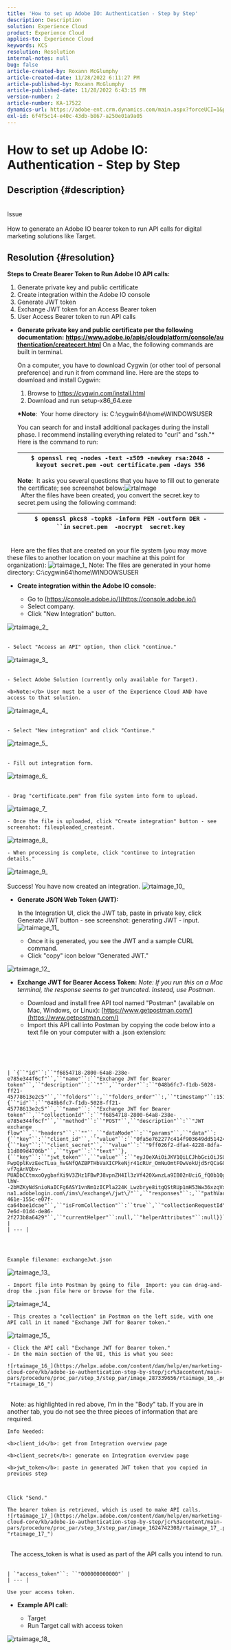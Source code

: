 ```yaml
---
title: 'How to set up Adobe IO: Authentication - Step by Step'
description: Description
solution: Experience Cloud
product: Experience Cloud
applies-to: Experience Cloud
keywords: KCS
resolution: Resolution
internal-notes: null
bug: false
article-created-by: Roxann McGlumphy
article-created-date: 11/28/2022 6:11:27 PM
article-published-by: Roxann McGlumphy
article-published-date: 11/28/2022 6:43:15 PM
version-number: 2
article-number: KA-17522
dynamics-url: https://adobe-ent.crm.dynamics.com/main.aspx?forceUCI=1&pagetype=entityrecord&etn=knowledgearticle&id=74b2e311-486f-ed11-9561-6045bd006079
exl-id: 6f4f5c14-e40c-43db-b867-a250e01a9a05
---
```

# How to set up Adobe IO: Authentication - Step by Step

## Description {#description}

<br>Issue<br><br>
How to generate an Adobe IO bearer token to run API calls for digital marketing solutions like Target.


## Resolution {#resolution}

<b>Steps to Create Bearer Token to Run Adobe IO API calls:</b>
1. Generate private key and public certificate
2. Create integration within the Adobe IO console
3. Generate JWT token
4. Exchange JWT token for an Access Bearer token
5. User Access Bearer token to run API calls




- <b>Generate private key and public certificate per the following documentation:</b> <b>https://www.adobe.io/apis/cloudplatform/console/authentication/createcert.html</b>
    On a Mac, the following commands are built in terminal. 

    On a computer, you have to download Cygwin (or other tool of personal preference) and run it from command line. Here are the steps to download and install Cygwin:

    1. Browse to https://cygwin.com/install.html
    2. Download and run setup-x86_64.exe

    <b>*Note</b>:  Your home directory  is: C:\cygwin64\home\WINDOWSUSER

    You can search for and install additional packages during the install phase. I recommend installing everything related to "curl" and "ssh."*
    Here is the command to run:


    | `$ openssl req -nodes -text -x509 -newkey rsa:2048 -keyout secret.pem -out certificate.pem -days 356` |
    | --- |



    
    <b>Note</b>:  It asks you several questions that you have to fill out to generate the certificate; see screenshot below:![rtaImage](https://helpx.adobe.com/content/dam/help/en/marketing-cloud-core/kb/adobe-io-authentication-step-by-step/jcr%3acontent/main-pars/procedure/proc_par/step_0/step_par/image/rtaImage.png "rtaImage")
<br>     After the files have been created, you convert the secret.key to secret.pem using the following command:


    | `$ openssl pkcs8 -topk8 -inform PEM -outform DER -``in` `secret.pem  -nocrypt  secret.key` |
    | --- |

<br>     Here are the files that are created on your file system (you may move these files to another location on your machine at this point for organization):
![rtaimage_1_](https://helpx.adobe.com/content/dam/help/en/marketing-cloud-core/kb/adobe-io-authentication-step-by-step/jcr%3acontent/main-pars/procedure/proc_par/step_0/step_par/image_747173003/rtaimage_1_.png "rtaimage_1_")    Note:
    The files are generated in your home directory: C:\cygwin64\home\WINDOWSUSER


- <b>Create integration within the Adobe IO console:</b>

    - Go to [https://console.adobe.io/](https://console.adobe.io/)
    - Select company.
    - Click "New Integration" button.

![rtaimage_2_](https://helpx.adobe.com/content/dam/help/en/marketing-cloud-core/kb/adobe-io-authentication-step-by-step/jcr%3acontent/main-pars/procedure/proc_par/step_1/step_par/image/rtaimage_2_.png "rtaimage_2_")<br>     

    - Select "Access an API" option, then click "continue."

![rtaimage_3_](https://helpx.adobe.com/content/dam/help/en/marketing-cloud-core/kb/adobe-io-authentication-step-by-step/jcr%3acontent/main-pars/procedure/proc_par/step_1/step_par/image_374011898/rtaimage_3_.png "rtaimage_3_")<br>     

    - Select Adobe Solution (currently only available for Target).

    <b>Note:</b> User must be a user of the Experience Cloud AND have access to that solution.
![rtaimage_4_](https://helpx.adobe.com/content/dam/help/en/marketing-cloud-core/kb/adobe-io-authentication-step-by-step/jcr%3acontent/main-pars/procedure/proc_par/step_1/step_par/image_1407429561/rtaimage_4_.png "rtaimage_4_")<br>     

    - Select "New integration" and click "Continue."

![rtaimage_5_](https://helpx.adobe.com/content/dam/help/en/marketing-cloud-core/kb/adobe-io-authentication-step-by-step/jcr%3acontent/main-pars/procedure/proc_par/step_1/step_par/image_1811594053/rtaimage_5_.png "rtaimage_5_")<br>     

    - Fill out integration form.

![rtaimage_6_](https://helpx.adobe.com/content/dam/help/en/marketing-cloud-core/kb/adobe-io-authentication-step-by-step/jcr%3acontent/main-pars/procedure/proc_par/step_1/step_par/image_559705621/rtaimage_6_.png "rtaimage_6_")<br>     

    - Drag "certificate.pem" from file system into form to upload.

    
![rtaimage_7_](https://helpx.adobe.com/content/dam/help/en/marketing-cloud-core/kb/adobe-io-authentication-step-by-step/jcr%3acontent/main-pars/procedure/proc_par/step_1/step_par/image_1707339822/rtaimage_7_.png "rtaimage_7_")    
    

    - Once the file is uploaded, click "Create integration" button - see screenshot: fileuploaded_createint.

![rtaimage_8_](https://helpx.adobe.com/content/dam/help/en/marketing-cloud-core/kb/adobe-io-authentication-step-by-step/jcr%3acontent/main-pars/procedure/proc_par/step_1/step_par/image_282868645/rtaimage_8_.png "rtaimage_8_")    
    

    - When processing is complete, click "continue to integration details."

    
![rtaimage_9_](https://helpx.adobe.com/content/dam/help/en/marketing-cloud-core/kb/adobe-io-authentication-step-by-step/jcr%3acontent/main-pars/procedure/proc_par/step_1/step_par/image_1642793077/rtaimage_9_.png "rtaimage_9_")<br>     
    Success! You have now created an integration.
![rtaimage_10_](https://helpx.adobe.com/content/dam/help/en/marketing-cloud-core/kb/adobe-io-authentication-step-by-step/jcr%3acontent/main-pars/procedure/proc_par/step_1/step_par/image_378374931/rtaimage_10_.png "rtaimage_10_")


- <b>Generate JSON Web Token (JWT):</b>
    
    In the Integration UI, click the JWT tab, paste in private key, click Generate JWT button - see screenshot: generating JWT - input.
![rtaimage_11_](https://helpx.adobe.com/content/dam/help/en/marketing-cloud-core/kb/adobe-io-authentication-step-by-step/jcr%3acontent/main-pars/procedure/proc_par/step_2/step_par/image/rtaimage_11_.png "rtaimage_11_") 
    - Once it is generated, you see the JWT and a sample CURL command.
    - Click "copy" icon below "Generated JWT."

![rtaimage_12_](https://helpx.adobe.com/content/dam/help/en/marketing-cloud-core/kb/adobe-io-authentication-step-by-step/jcr%3acontent/main-pars/procedure/proc_par/step_2/step_par/image_861805817/rtaimage_12_.png "rtaimage_12_")


- <b>Exchange JWT for Bearer Access Token:</b>
    *Note: If you run this on a Mac terminal, the response seems to get truncated. Instead, use Postman.*

    - Download and install free API tool named "Postman" (available on Mac, Windows, or Linux): [https://www.getpostman.com/](https://www.getpostman.com/)
    - Import this API call into Postman by copying the code below into a text file on your computer with a .json extension:

<br> <br> <br>

    | `{``"id"``:``"f6854718-2800-64a8-238e-e785e344f6cf"``,``"name"``:``"Exchange JWT for Bearer token"``,``"description"``:``""``,``"order"``:``"048b6fc7-f1db-5028-ff21-45778613e2c5"``,``"folders"``:,``"folders_order"``:,``"timestamp"``:1516812553075,``"owner"``:``"860614"``,``"public"``:``false``,``"events"``:,``"variables"``:,``"auth"``:null,``"requests"``:{``"id"``:``"048b6fc7-f1db-5028-ff21-45778613e2c5"``,``"name"``:``"Exchange JWT for Bearer token"``,``"collectionId"``:``"f6854718-2800-64a8-238e-e785e344f6cf"``,``"method"``:``"POST"``,``"description"``:``"JWT exchange flow"``,``"headers"``:``""``,``"dataMode"``:``"params"``,``"data"``:{``"key"``:``"client_id"``,``"value"``:``"0fa5e762277c414f903649dd51424ac6"``,``"type"``:``"text"``},{``"key"``:``"client_secret"``,``"value"``:``"9ff026f2-dfa4-4228-8dfa-11d809d4706b"``,``"type"``:``"text"``},{``"key"``:``"jwt_token"``,``"value"``:``"eyJ0eXAiOiJKV1QiLCJhbGciOiJSUzI1NiJ9.eyJleHAiOjE0ODg4ODMzMzIsImlzcyI6IjY1NzhBNTU0NTZFODRFMjQ3RjAwMDEwMUBBZG9iZU9yZyIsInN1YiI6IjlDQjEyOTlENThCM0VDNkYwQTQ5NUM3RkB0ZWNoYWNjdC5hZG9iZS5jb20iLCJhdWQiOiJodHRwczovL2ltcy1uYTEuYWRvYmVsb2dpbi5jb20vYy8wZmE1ZTc2MjI3N2M0MTRmOTAzNjQ5ZGQ1MTQyNGFjNiIsImh0dHBzOi8vaW1zLW5hMS5hZG9iZWxvZ2luLmNvbS9zL2VudF9zbWFydGNvbnRlbnRfc2RrIjp0cnVlfQ.LwiDDjhwUfZ2ap89vfWd2ZVnfG-FwpQplKvzEecTLua_hvGNfQAZBPTHbVaXICPkeNjr41cRUr_OmNuOmtFOwVokUjd5rQCaGOqBNWWKPAyAAdXhBdE05oFa2Gar6adytKv-vf7gAnVQbv-PUADbCCtmxoOygbafXi9V3ZHz1FBwPJ8vpnZH4Il3zVf420XwnzLa9IB02nUciG_fQ0b1Qgj429Yi7m-lhW--2bMZKyNdSnioNaICFg6ASY1vnNm1zICPla224K_Lwzbrye8itgQStRUp1mH53Ww36xzqVxNIYLQCEoI9qxAJlR0HQhaXeSPrU9PmcExIyKBim2CZzg"``,``"type"``:``"text"``},``"rawModeData"``:``""``,``"url"``:``"https:\/\/ims-na1.adobelogin.com\/ims\/exchange\/jwt\/"``,``"responses"``:,``"pathVariableData"``:,``"queryParams"``:,``"headerData"``:,``"auth"``:null,``"collection_id"``:``"08283cc0-461e-155c-e07f-ca64bae1dcae"``,``"isFromCollection"``:``true``,``"collectionRequestId"``:``"29f7fc5f-7e6d-01d4-de86-2f273b8a6429"``,``"currentHelper"``:null,``"helperAttributes"``:null}}` |
    | --- |



    
    Example filename: exchangeJwt.json
![rtaimage_13_](https://helpx.adobe.com/content/dam/help/en/marketing-cloud-core/kb/adobe-io-authentication-step-by-step/jcr%3acontent/main-pars/procedure/proc_par/step_3/step_par/image/rtaimage_13_.png "rtaimage_13_")

    

    - Import file into Postman by going to file  Import: you can drag-and-drop the .json file here or browse for the file.

![rtaimage_14_](https://helpx.adobe.com/content/dam/help/en/marketing-cloud-core/kb/adobe-io-authentication-step-by-step/jcr%3acontent/main-pars/procedure/proc_par/step_3/step_par/image_635611899/rtaimage_14_.png "rtaimage_14_")

    

    - This creates a "collection" in Postman on the left side, with one API call in it named "Exchange JWT for Bearer token."

![rtaimage_15_](https://helpx.adobe.com/content/dam/help/en/marketing-cloud-core/kb/adobe-io-authentication-step-by-step/jcr%3acontent/main-pars/procedure/proc_par/step_3/step_par/image_755147621/rtaimage_15_.png "rtaimage_15_")

    

    - Click the API call "Exchange JWT for Bearer token."
    - In the main section of the UI, this is what you see:

    ![rtaimage_16_](https://helpx.adobe.com/content/dam/help/en/marketing-cloud-core/kb/adobe-io-authentication-step-by-step/jcr%3acontent/main-pars/procedure/proc_par/step_3/step_par/image_287339656/rtaimage_16_.png "rtaimage_16_")
<br>     Note: as highlighted in red above, I'm in the "Body" tab. If you are in another tab, you do not see the three pieces of information that are required.

    

    Info Needed:

    <b>client_id</b>: get from Integration overview page

    <b>client_secret</b>: generate on Integration overview page

    <b>jwt_token</b>: paste in generated JWT token that you copied in previous step

    

    Click "Send."

    The bearer token is retrieved, which is used to make API calls.
    ![rtaimage_17_](https://helpx.adobe.com/content/dam/help/en/marketing-cloud-core/kb/adobe-io-authentication-step-by-step/jcr%3acontent/main-pars/procedure/proc_par/step_3/step_par/image_1624742308/rtaimage_17_.png "rtaimage_17_")
<br>     The access_token is what is used as part of the API calls you intend to run.
<br> <br>    


    | `"access_token"``: ``"000000000000"` |
    | --- |

    Use your access token.

- <b>Example API call:</b>

    - Target
    - Run Target call with access token

![rtaimage_18_](https://helpx.adobe.com/content/dam/help/en/marketing-cloud-core/kb/adobe-io-authentication-step-by-step/jcr%3acontent/main-pars/procedure/proc_par/step_4/step_par/image/rtaimage_18_.png "rtaimage_18_")
